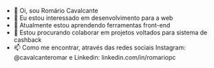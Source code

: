 - 👋 Oi, sou Romário Cavalcante
- 👀 Eu estou interessado em desenvolvimento para a web
- 🌱 Atualmente estou aprendendo ferramentas front-end
- 💞️ Estou procurando colaborar em projetos voltados para sistema de cashback
- 📫 Como me encontrar, através das redes sociais Instagram: @cavalcanteromar e Linkedin: linkedin.com/in/romariopc
